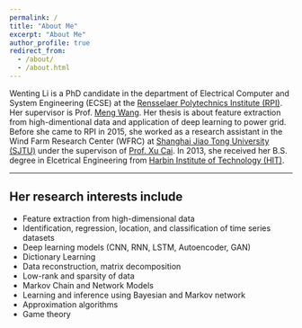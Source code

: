 ```yaml
---
permalink: /
title: "About Me"
excerpt: "About Me"
author_profile: true
redirect_from: 
  - /about/
  - /about.html
---
```

Wenting Li is a PhD candidate in the department of Electrical Computer and System Engineering (ECSE) at the [Rensselaer Polytechnics Institute (RPI)](https://www.rpi.edu/). Her supervisor is Prof. [Meng Wang](https://ecse.rpi.edu/~wang/). Her thesis is about feature extraction from high-dimentional data and application of deep learning to power grid. Before she came to RPI in 2015, she worked as a research assistant in the Wind Farm Research Center (WFRC) at [Shanghai Jiao Tong University (SJTU)](http://en.sjtu.edu.cn/) under the supervison of [Prof. Xu Cai](http://eei.sjtu.edu.cn/en/Show.aspx?info_id=433&info_lb=329&flag=282). In 2013, she received her B.S. degree in Elcetrical Engineering from [Harbin Institute of Technology (HIT)](http://en.hit.edu.cn/). 

---
## Her research interests include
* Feature extraction from high-dimensional data 
* Identification, regression, location, and classification of time series datasets
* Deep learning models (CNN, RNN, LSTM, Autoencoder, GAN)
* Dictionary Learning
* Data reconstruction, matrix decomposition 
* Low-rank and sparsity of data
* Markov Chain and Network Models
* Learning and inference using Bayesian and Markov network 
* Approximation algorithms 
* Game theory

